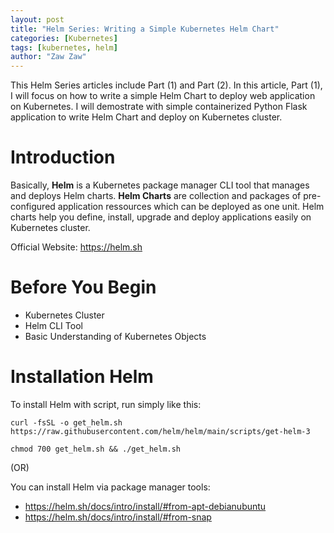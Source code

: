 ```yaml
---
layout: post
title: "Helm Series: Writing a Simple Kubernetes Helm Chart"
categories: [Kubernetes]
tags: [kubernetes, helm]
author: "Zaw Zaw"
---
```


This Helm Series articles include Part (1) and Part (2). In this article, Part (1), I will focus on how to
write a simple Helm Chart to deploy web application on Kubernetes. I will demostrate with simple containerized Python Flask
application to write Helm Chart and deploy on Kubernetes cluster.

# Introduction
Basically, **Helm** is a Kubernetes package manager CLI tool that manages and deploys Helm charts.
**Helm Charts** are collection and packages of pre-configured application ressources which can be deployed as
one unit. Helm charts help you define, install, upgrade and deploy applications easily on Kubernetes cluster.

Official Website: https://helm.sh

# Before You Begin
 - Kubernetes Cluster
 - Helm CLI Tool
 - Basic Understanding of Kubernetes Objects

# Installation Helm
To install Helm with script, run simply like this:
```
curl -fsSL -o get_helm.sh https://raw.githubusercontent.com/helm/helm/main/scripts/get-helm-3
```
```
chmod 700 get_helm.sh && ./get_helm.sh
```
 (OR)

You can install Helm via package manager tools:
 - https://helm.sh/docs/intro/install/#from-apt-debianubuntu
 - https://helm.sh/docs/intro/install/#from-snap

